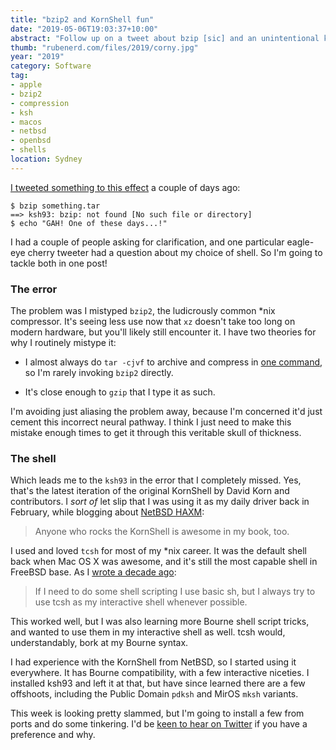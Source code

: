 ```yaml
---
title: "bzip2 and KornShell fun"
date: "2019-05-06T19:03:37+10:00"
abstract: "Follow up on a tweet about bzip [sic] and an unintentional ksh reference! What flavour do you use?"
thumb: "rubenerd.com/files/2019/corny.jpg"
year: "2019"
category: Software
tag:
- apple
- bzip2
- compression
- ksh
- macos
- netbsd
- openbsd
- shells
location: Sydney
---
```

[I tweeted something to this effect](https://twitter.com/Rubenerd/status/1123232069356642304) a couple of days ago:

    $ bzip something.tar  
    ==> ksh93: bzip: not found [No such file or directory]
    $ echo "GAH! One of these days...!"

I had a couple of people asking for clarification, and one particular eagle-eye cherry tweeter had a question about my choice of shell. So I'm going to tackle both in one post!


### The error

The problem was I mistyped `bzip2`, the ludicrously common \*nix compressor. It's seeing less use now that `xz` doesn't take too long on modern hardware, but you'll likely still encounter it. I have two theories for why I routinely mistype it:

* I almost always do `tar -cjvf` to archive and compress in [one command](https://rubenerd.com/unix-file-compression-basics/ "My blog post from 2010 on *nix file compression basics"), so I'm rarely invoking `bzip2` directly.

* It's close enough to `gzip` that I type it as such.

I'm avoiding just aliasing the problem away, because I'm concerned it'd just cement this incorrect neural pathway. I think I just need to make this mistake enough times to get it through this veritable skull of thickness.


### The shell

Which leads me to the `ksh93` in the error that I completely missed. Yes, that's the latest iteration of the original KornShell by David Korn and contributors. I *sort of* let slip that I was using it as my daily driver back in February, while blogging about [NetBSD HAXM](https://rubenerd.com/qemu-haxm-on-netbsd/):

> Anyone who rocks the KornShell is awesome in my book, too.

I used and loved `tcsh` for most of my \*nix career. It was the default shell back when Mac OS X was awesome, and it's still the most capable shell in FreeBSD base. As I [wrote a decade ago](https://rubenerd.com/p3873/):

> If I need to do some shell scripting I use basic sh, but I always try to use tcsh as my interactive shell whenever possible.

This worked well, but I was also learning more Bourne shell script tricks, and wanted to use them in my interactive shell as well. tcsh would, understandably, bork at my Bourne syntax.

I had experience with the KornShell from NetBSD, so I started using it everywhere. It has Bourne compatibility, with a few interactive niceties. I installed ksh93 and left it at that, but have since learned there are a few offshoots, including the Public Domain `pdksh` and MirOS `mksh` variants.

This week is looking pretty slammed, but I'm going to install a few from ports and do some tinkering. I'd be [keen to hear on Twitter](https://twitter.com/Rubenerd) if you have a preference and why.

